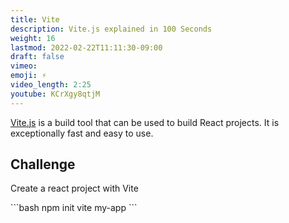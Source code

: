 ```yaml
---
title: Vite
description: Vite.js explained in 100 Seconds
weight: 16
lastmod: 2022-02-22T11:11:30-09:00
draft: false
vimeo:
emoji: ⚡
video_length: 2:25
youtube: KCrXgy8qtjM
---
```


[Vite.js](https://vitejs.dev/) is a build tool that can be used to build React projects. It is exceptionally fast and easy to use.

## Challenge

Create a react project with Vite

<File name="command line">
  <Terminal />
</File>
```bash
npm init vite my-app
```
